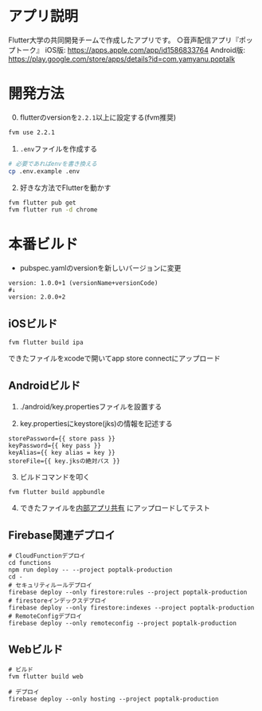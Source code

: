 # アプリ説明
Flutter大学の共同開発チームで作成したアプリです。
○音声配信アプリ『ポップトーク』
iOS版: https://apps.apple.com/app/id1586833764
Android版: https://play.google.com/store/apps/details?id=com.yamyanu.poptalk

# 開発方法

0. flutterのversionを`2.2.1`以上に設定する(fvm推奨)

```bash
fvm use 2.2.1
```

1. `.env`ファイルを作成する

```bash
# 必要であればenvを書き換える
cp .env.example .env
```

2. 好きな方法でFlutterを動かす

```bash
fvm flutter pub get
fvm flutter run -d chrome
```

# 本番ビルド

- pubspec.yamlのversionを新しいバージョンに変更

```shell
version: 1.0.0+1 (versionName+versionCode)
#↓
version: 2.0.0+2
```

## iOSビルド

```shell
fvm flutter build ipa
```

できたファイルをxcodeで開いてapp store connectにアップロード

## Androidビルド

1. ./android/key.propertiesファイルを設置する

2. key.propertiesにkeystore(jks)の情報を記述する

```
storePassword={{ store pass }}
keyPassword={{ key pass }}
keyAlias={{ key alias = key }}
storeFile={{ key.jksの絶対パス }}
```

3. ビルドコマンドを叩く

```shell
fvm flutter build appbundle
```

4. できたファイルを[内部アプリ共有](https://play.google.com/console/u/0/internal-app-sharing)
   にアップロードしてテスト

## Firebase関連デプロイ

```shell
# CloudFunctionデプロイ
cd functions
npm run deploy -- --project poptalk-production
cd -
# セキュリティルールデプロイ
firebase deploy --only firestore:rules --project poptalk-production
# firestoreインデックスデプロイ
firebase deploy --only firestore:indexes --project poptalk-production
# RemoteConfigデプロイ
firebase deploy --only remoteconfig --project poptalk-production
```

## Webビルド

```shell
# ビルド
fvm flutter build web

# デプロイ
firebase deploy --only hosting --project poptalk-production
```
